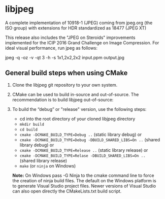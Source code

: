 libjpeg
=======

A complete implementation of 10918-1 (JPEG) coming from jpeg.org (the ISO group) with extensions for HDR standardized as 18477 (JPEG XT)

This release also includes the "JPEG on Steroids" improvements implemented for the ICIP 2016 Grand Challenge on Image Compression. For ideal visual performance, run jpeg as follows:

jpeg -q <quality> -oz -v -qt 3 -h -s 1x1,2x2,2x2 input.ppm output.jpg

General build steps when using CMake
------------------------------------

1. Clone the libjpeg git repository to your own system.

1. CMake can be used to build in-source and out-of-source. The recommendation is to build libjpeg out-of-source:

1. To build the “debug” or "release" version, use the following steps:
    - cd into the root directory of your cloned libjpeg directory
    - ```mkdir build```
    - ```cd build```
    - ```cmake -DCMAKE_BUILD_TYPE=Debug ..``` (static library debug) or
    - ```cmake -DCMAKE_BUILD_TYPE=Debug -DBUILD_SHARED_LIBS=On ..``` (shared library debug) or
    - ```cmake -DCMAKE_BUILD_TYPE=Release ..``` (static library release) or
    - ```cmake -DCMAKE_BUILD_TYPE=Relase -DBUILD_SHARED_LIBS=On ..``` (shared library release)
    - ```make``` (or ```ninja``` on Windows)

    **Note:** On Windows pass -G Ninja to the cmake command line to force
the creation of ninja build files. The default on the Windows platform is to generate Visual Studio project files. Newer versions of Visual Studio can also open directly the CMakeLists.txt build script.
